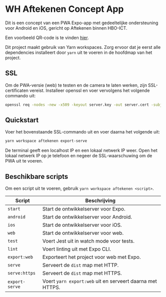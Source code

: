 # WH Aftekenen Concept App
Dit is een concept van een PWA Expo-app met gedeeltelijke ondersteuning voor Android en iOS, gericht op Aftekenen binnen HBO-ICT.

Een voorbeeld QR-code is te vinden [hier](./docs/voorbeeld.md).

Dit project maakt gebruik van Yarn workspaces. Zorg ervoor dat je eerst alle dependencies installeert door `yarn` uit te voeren in de hoofdmap van het project.

## SSL
Om de PWA-versie (web) te testen en de camera te laten werken, zijn SSL-certificaten vereist. Installeer openssl en voer vervolgens het volgende commando uit:

```bash
openssl req -nodes -new -x509 -keyout server.key -out server.cert -subj "/CN=localhost"
```

## Quickstart
Voer het bovenstaande SSL-commando uit en voer daarna het volgende uit:

```bash
yarn workspace aftekenen export-serve
```

De terminal geeft een localhost IP en een lokaal netwerk IP weer. Open het lokaal netwerk IP op je telefoon en negeer de SSL-waarschuwing om de PWA uit te voeren.

## Beschikbare scripts
Om een script uit te voeren, gebruik `yarn workspace aftekenen <script>`.

| Script          | Beschrijving                                              |
|-----------------|-----------------------------------------------------------|
| `start`         | Start de ontwikkelserver voor Expo.                       |
| `android`       | Start de ontwikkelserver voor Android.                    |
| `ios`           | Start de ontwikkelserver voor iOS.                        |
| `web`           | Start de ontwikkelserver voor web.                        |
| `test`          | Voert Jest uit in watch mode voor tests.                  |
| `lint`          | Voert linting uit met Expo CLI.                           |
| `export:web`    | Exporteert het project voor web met Expo.                 |
| `serve`         | Serveert de `dist` map met HTTP.                          |
| `serve:https`   | Serveert de `dist` map met HTTPS.                         |
| `export-serve`  | Voert `yarn export:web` uit en serveert daarna met HTTPS. |
